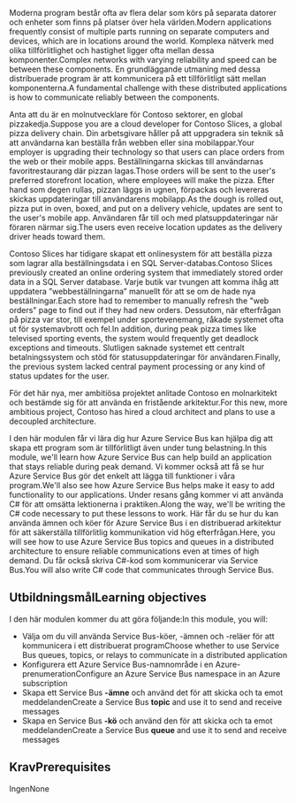 <span data-ttu-id="4bb22-101">Moderna program består ofta av flera delar som körs på separata datorer och enheter som finns på platser över hela världen.</span><span class="sxs-lookup"><span data-stu-id="4bb22-101">Modern applications frequently consist of multiple parts running on separate computers and devices, which are in locations around the world.</span></span> <span data-ttu-id="4bb22-102">Komplexa nätverk med olika tillförlitlighet och hastighet ligger ofta mellan dessa komponenter.</span><span class="sxs-lookup"><span data-stu-id="4bb22-102">Complex networks with varying reliability and speed can be between these components.</span></span> <span data-ttu-id="4bb22-103">En grundläggande utmaning med dessa distribuerade program är att kommunicera på ett tillförlitligt sätt mellan komponenterna.</span><span class="sxs-lookup"><span data-stu-id="4bb22-103">A fundamental challenge with these distributed applications is how to communicate reliably between the components.</span></span>

<span data-ttu-id="4bb22-104">Anta att du är en molnutvecklare för Contoso sektorer, en global pizzakedja.</span><span class="sxs-lookup"><span data-stu-id="4bb22-104">Suppose you are a cloud developer for Contoso Slices, a global pizza delivery chain.</span></span> <span data-ttu-id="4bb22-105">Din arbetsgivare håller på att uppgradera sin teknik så att användarna kan beställa från webben eller sina mobilappar.</span><span class="sxs-lookup"><span data-stu-id="4bb22-105">Your employer is upgrading their technology so that users can place orders from the web or their mobile apps.</span></span> <span data-ttu-id="4bb22-106">Beställningarna skickas till användarnas favoritrestaurang där pizzan lagas.</span><span class="sxs-lookup"><span data-stu-id="4bb22-106">Those orders will be sent to the user's preferred storefront location, where employees will make the pizza.</span></span> <span data-ttu-id="4bb22-107">Efter hand som degen rullas, pizzan läggs in ugnen, förpackas och levereras skickas uppdateringar till användarens mobilapp.</span><span class="sxs-lookup"><span data-stu-id="4bb22-107">As the dough is rolled out, pizza put in oven, boxed, and put on a delivery vehicle, updates are sent to the user's mobile app.</span></span> <span data-ttu-id="4bb22-108">Användaren får till och med platsuppdateringar när föraren närmar sig.</span><span class="sxs-lookup"><span data-stu-id="4bb22-108">The users even receive location updates as the delivery driver heads toward them.</span></span>

<span data-ttu-id="4bb22-109">Contoso Slices har tidigare skapat ett onlinesystem för att beställa pizza som lagrar alla beställningsdata i en SQL Server-databas.</span><span class="sxs-lookup"><span data-stu-id="4bb22-109">Contoso Slices previously created an online ordering system that immediately stored order data in a SQL Server database.</span></span> <span data-ttu-id="4bb22-110">Varje butik var tvungen att komma ihåg att uppdatera ”webbeställningarna” manuellt för att se om de hade nya beställningar.</span><span class="sxs-lookup"><span data-stu-id="4bb22-110">Each store had to remember to manually refresh the "web orders" page to find out if they had new orders.</span></span> <span data-ttu-id="4bb22-111">Dessutom, när efterfrågan på pizza var stor, till exempel under sportevenemang, råkade systemet ofta ut för systemavbrott och fel.</span><span class="sxs-lookup"><span data-stu-id="4bb22-111">In addition, during peak pizza times like televised sporting events, the system would frequently get deadlock exceptions and timeouts.</span></span> <span data-ttu-id="4bb22-112">Slutligen saknade systemet ett centralt betalningssystem och stöd för statusuppdateringar för användaren.</span><span class="sxs-lookup"><span data-stu-id="4bb22-112">Finally, the previous system lacked central payment processing or any kind of status updates for the user.</span></span>

<span data-ttu-id="4bb22-113">För det här nya, mer ambitiösa projektet anlitade Contoso en molnarkitekt och bestämde sig för att använda en fristående arkitektur.</span><span class="sxs-lookup"><span data-stu-id="4bb22-113">For this new, more ambitious project, Contoso has hired a cloud architect and plans to use a decoupled architecture.</span></span>

<span data-ttu-id="4bb22-114">I den här modulen får vi lära dig hur Azure Service Bus kan hjälpa dig att skapa ett program som är tillförlitligt även under tung belastning.</span><span class="sxs-lookup"><span data-stu-id="4bb22-114">In this module, we'll learn how Azure Service Bus can help build an application that stays reliable during peak demand.</span></span> <span data-ttu-id="4bb22-115">Vi kommer också att få se hur Azure Service Bus gör det enkelt att lägga till funktioner i våra program.</span><span class="sxs-lookup"><span data-stu-id="4bb22-115">We'll also see how Azure Service Bus helps make it easy to add functionality to our applications.</span></span> <span data-ttu-id="4bb22-116">Under resans gång kommer vi att använda C# för att omsätta lektionerna i praktiken.</span><span class="sxs-lookup"><span data-stu-id="4bb22-116">Along the way, we'll be writing the C# code necessary to put these lessons to work.</span></span> <span data-ttu-id="4bb22-117">Här får du se hur du kan använda ämnen och köer för Azure Service Bus i en distribuerad arkitektur för att säkerställa tillförlitlig kommunikation vid hög efterfrågan.</span><span class="sxs-lookup"><span data-stu-id="4bb22-117">Here, you will see how to use Azure Service Bus topics and queues in a distributed architecture to ensure reliable communications even at times of high demand.</span></span> <span data-ttu-id="4bb22-118">Du får också skriva C#-kod som kommunicerar via Service Bus.</span><span class="sxs-lookup"><span data-stu-id="4bb22-118">You will also write C# code that communicates through Service Bus.</span></span>

## <a name="learning-objectives"></a><span data-ttu-id="4bb22-119">Utbildningsmål</span><span class="sxs-lookup"><span data-stu-id="4bb22-119">Learning objectives</span></span>

<span data-ttu-id="4bb22-120">I den här modulen kommer du att göra följande:</span><span class="sxs-lookup"><span data-stu-id="4bb22-120">In this module, you will:</span></span>

- <span data-ttu-id="4bb22-121">Välja om du vill använda Service Bus-köer, -ämnen och -reläer för att kommunicera i ett distribuerat program</span><span class="sxs-lookup"><span data-stu-id="4bb22-121">Choose whether to use Service Bus queues, topics, or relays to communicate in a distributed application</span></span>
- <span data-ttu-id="4bb22-122">Konfigurera ett Azure Service Bus-namnområde i en Azure-prenumeration</span><span class="sxs-lookup"><span data-stu-id="4bb22-122">Configure an Azure Service Bus namespace in an Azure subscription</span></span>
- <span data-ttu-id="4bb22-123">Skapa ett Service Bus **-ämne** och använd det för att skicka och ta emot meddelanden</span><span class="sxs-lookup"><span data-stu-id="4bb22-123">Create a Service Bus **topic** and use it to send and receive messages</span></span>
- <span data-ttu-id="4bb22-124">Skapa en Service Bus **-kö** och använd den för att skicka och ta emot meddelanden</span><span class="sxs-lookup"><span data-stu-id="4bb22-124">Create a Service Bus **queue** and use it to send and receive messages</span></span>

## <a name="prerequisites"></a><span data-ttu-id="4bb22-125">Krav</span><span class="sxs-lookup"><span data-stu-id="4bb22-125">Prerequisites</span></span>

<span data-ttu-id="4bb22-126">Ingen</span><span class="sxs-lookup"><span data-stu-id="4bb22-126">None</span></span>